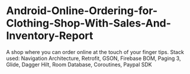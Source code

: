 # Android-Online-Ordering-for-Clothing-Shop-With-Sales-And-Inventory-Report
A shop where you can order online at the touch of your finger tips. Stack used: Navigation Architecture, Retrofit, GSON, Firebase BOM, Paging 3, Glide, Dagger Hilt, Room Database, Coroutines, Paypal SDK
